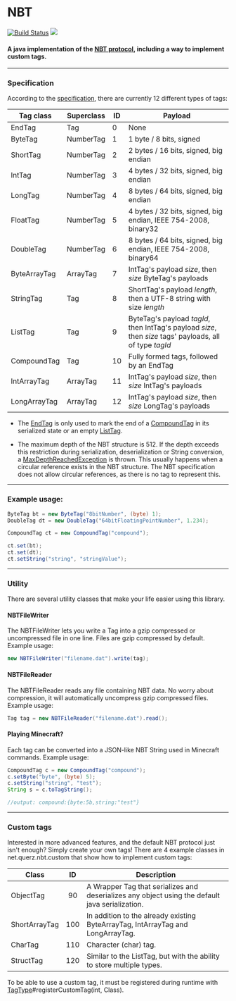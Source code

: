 # NBT
[![Build Status](https://travis-ci.org/Querz/NBT.svg?branch=master)](https://travis-ci.org/Querz/NBT) [![](https://jitpack.io/v/Querz/NBT.svg)](https://jitpack.io/#Querz/NBT)
#### A java implementation of the [NBT protocol](http://minecraft.gamepedia.com/NBT_format), including a way to implement custom tags.
---
### Specification
According to the [specification](http://minecraft.gamepedia.com/NBT_format), there are currently 12 different types of tags:

| Tag class    | Superclass | ID | Payload |
| ---------    | ---------- | -- | ----------- |
| EndTag       | Tag        | 0  | None |
| ByteTag      | NumberTag  | 1  | 1 byte / 8 bits, signed |
| ShortTag     | NumberTag  | 2  | 2 bytes / 16 bits, signed, big endian |
| IntTag       | NumberTag  | 3  | 4 bytes / 32 bits, signed, big endian |
| LongTag      | NumberTag  | 4  | 8 bytes / 64 bits, signed, big endian |
| FloatTag     | NumberTag  | 5  | 4 bytes / 32 bits, signed, big endian, IEEE 754-2008, binary32 |
| DoubleTag    | NumberTag  | 6  | 8 bytes / 64 bits, signed, big endian, IEEE 754-2008, binary64 |
| ByteArrayTag | ArrayTag   | 7  | IntTag's payload *size*, then *size* ByteTag's payloads |
| StringTag    | Tag        | 8  | ShortTag's payload *length*, then a UTF-8 string with size *length* |
| ListTag      | Tag        | 9  | ByteTag's payload *tagId*, then IntTag's payload *size*, then *size* tags' payloads, all of type *tagId* |
| CompoundTag  | Tag        | 10 | Fully formed tags, followed by an EndTag |
| IntArrayTag  | ArrayTag   | 11 | IntTag's payload *size*, then *size* IntTag's payloads |
| LongArrayTag | ArrayTag   | 12 | IntTag's payload *size*, then *size* LongTag's payloads |

* The [EndTag](https://github.com/Querz/NBT/blob/master/src/main/java/net/querz/nbt/EndTag.java) is only used to mark the end of a [CompoundTag](https://github.com/Querz/NBT/blob/master/src/main/java/net/querz/nbt/CompoundTag.java) in its serialized state or an empty [ListTag](https://github.com/Querz/NBT/blob/master/src/main/java/net/querz/nbt/ListTag.java).

* The maximum depth of the NBT structure is 512. If the depth exceeds this restriction during serialization, deserialization or String conversion, a [MaxDepthReachedException](https://github.com/Querz/NBT/blob/master/src/main/java/net/querz/nbt/MaxDepthReachedException.java) is thrown. This usually happens when a circular reference exists in the NBT structure. The NBT specification does not allow circular references, as there is no tag to represent this.

---
### Example usage:
```java
ByteTag bt = new ByteTag("8bitNumber", (byte) 1);
DoubleTag dt = new DoubleTag("64bitFloatingPointNumber", 1.234);

CompoundTag ct = new CompoundTag("compound");

ct.set(bt);
ct.set(dt);
ct.setString("string", "stringValue");
```
---
### Utility
There are several utility classes that make your life easier using this library.
#### NBTFileWriter
The NBTFileWriter lets you write a Tag into a gzip compressed or uncompressed file in one line. Files are gzip compressed by default.
Example usage:
```java
new NBTFileWriter("filename.dat").write(tag);
```
#### NBTFileReader
The NBTFileReader reads any file containing NBT data. No worry about compression, it will automatically uncompress gzip compressed files.
Example usage:
```java
Tag tag = new NBTFileReader("filename.dat").read();
```
#### Playing Minecraft?
Each tag can be converted into a JSON-like NBT String used in Minecraft commands.
Example usage:
```java
CompoundTag c = new CompoundTag("compound");
c.setByte("byte", (byte) 5);
c.setString("string", "test");
String s = c.toTagString();

//output: compound:{byte:5b,string:"test"}
```
---
### Custom tags
Interested in more advanced features, and the default NBT protocol just isn't enough? Simply create your own tags!
There are 4 example classes in net.querz.nbt.custom that show how to implement custom tags:

| Class         | ID  | Description |
| ------------- | :-: | ----------- |
| ObjectTag     | 90  | A Wrapper Tag that serializes and deserializes any object using the default java serialization. |
| ShortArrayTag | 100 | In addition to the already existing ByteArrayTag, IntArrayTag and LongArrayTag. |
| CharTag       | 110 | Character (char) tag. |
| StructTag     | 120 | Similar to the ListTag, but with the ability to store multiple types. |

To be able to use a custom tag, it must be registered during runtime with [TagType](https://github.com/Querz/NBT/blob/master/src/main/java/net/querz/nbt/TagType.java)#registerCustomTag(int, Class).
